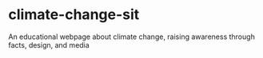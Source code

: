 # climate-change-sit
An educational webpage about climate change, raising awareness through facts, design, and media
